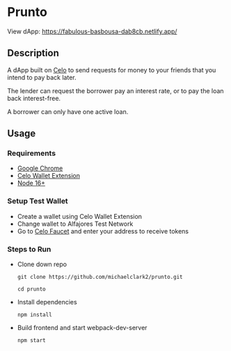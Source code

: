 # Prunto

View dApp: https://fabulous-basbousa-dab8cb.netlify.app/

## Description

A dApp built on [Celo](https://www.celo.org) to send requests for money to your friends that you intend to pay back later.

The lender can request the borrower pay an interest rate, or to pay the loan back interest-free.

A borrower can only have one active loan.

## Usage

### Requirements

- [Google Chrome](https://www.google.com/chrome)
- [Celo Wallet Extension](https://chrome.google.com/webstore/detail/celoextensionwallet/kkilomkmpmkbdnfelcpgckmpcaemjcdh)
- [Node 16+](https://nodejs.org/en/download/)

### Setup Test Wallet

- Create a wallet using Celo Wallet Extension
- Change wallet to Alfajores Test Network
- Go to [Celo Faucet](https://celo.org/developers/faucet) and enter your address to receive tokens

### Steps to Run

- Clone down repo

  `git clone https://github.com/michaelclark2/prunto.git`

  `cd prunto`

- Install dependencies

  `npm install`

- Build frontend and start webpack-dev-server

  `npm start`
